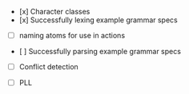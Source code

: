 * [x] Character classes
* [x] Successfully lexing example grammar specs
* [ ] naming atoms for use in actions
* [ ] Successfully parsing example grammar specs
* [ ] Conflict detection
* [ ] PLL

